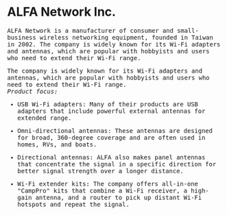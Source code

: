 # ALFA Network Inc. </br>
<tt>ALFA Network is a manufacturer of consumer and small-business wireless networking equipment, founded in Taiwan in 2002. 
The company is widely known for its Wi-Fi adapters and antennas, which are popular with hobbyists and users who need to extend their Wi-Fi range. </br>

<p>

The company is widely known for its Wi-Fi adapters and antennas, which are popular with hobbyists and users who need to extend their Wi-Fi range. </br>
  *Product focus:* 
- USB Wi-Fi adapters: Many of their products are USB adapters that include powerful external antennas for extended range. </br>

- Omni-directional antennas: These antennas are designed for broad, 360-degree coverage and are often used in homes, RVs, and boats. </br>

- Directional antennas: ALFA also makes panel antennas that concentrate the signal in a specific direction for better signal strength over a longer distance. </br>

- Wi-Fi extender kits: The company offers all-in-one "CampPro" kits that combine a Wi-Fi receiver, a high-gain antenna, and a router to pick up distant Wi-Fi hotspots and repeat the signal. </br> 

</p>
